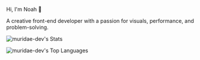 Hi, I'm Noah 👋  

A creative front-end developer with a passion for visuals, performance, and problem-solving.

![muridae-dev's Stats](https://github-readme-stats.vercel.app/api?username=muridae-dev&theme=dark&show_icons=true&hide_border=true&count_private=true)

![muridae-dev's Top Languages](https://github-readme-stats.vercel.app/api/top-langs/?username=muridae-dev&theme=dark&show_icons=true&hide_border=true&layout=compact)
